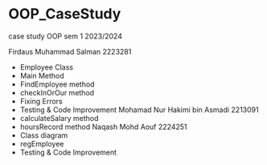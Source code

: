 # OOP_CaseStudy
case study OOP sem 1 2023/2024

Firdaus Muhammad Salman 2223281
- Employee Class
- Main Method
- FindEmployee method
- checkInOrOur method
- Fixing Errors
- Testing & Code Improvement
Mohamad Nur Hakimi bin Asmadi 2213091
- calculateSalary method
- hoursRecord method 
Naqash Mohd Aouf 2224251
- Class diagram
- regEmployee
- Testing & Code Improvement
